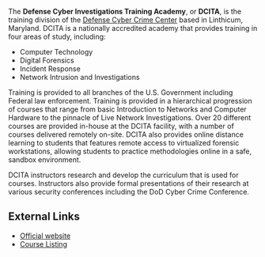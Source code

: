 The **Defense Cyber Investigations Training Academy**, or **DCITA**, is
the training division of the [Defense Cyber Crime
Center](Defense_Cyber_Crime_Center "wikilink") based in Linthicum,
Maryland. DCITA is a nationally accredited academy that provides
training in four areas of study, including:

- Computer Technology
- Digital Forensics
- Incident Response
- Network Intrusion and Investigations

Training is provided to all branches of the U.S. Government including
Federal law enforcement. Training is provided in a hierarchical
progression of courses that range from basic Introduction to Networks
and Computer Hardware to the pinnacle of Live Network Investigations.
Over 20 different courses are provided in-house at the DCITA facility,
with a number of courses delivered remotely on-site. DCITA also provides
online distance learning to students that features remote access to
virtualized forensic workstations, allowing students to practice
methodologies online in a safe, sandbox environment.

DCITA instructors research and develop the curriculum that is used for
courses. Instructors also provide formal presentations of their research
at various security conferences including the DoD Cyber Crime
Conference.

## External Links

- [Official website](http://www.dc3.mil/dcita/dcitaAbout.php)
- [Course Listing](http://www.dc3.mil/dcita/dcitaCourseList.php)